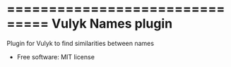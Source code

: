 ===============================
Vulyk Names plugin
===============================

Plugin for Vulyk to find similarities between names

* Free software: MIT license
